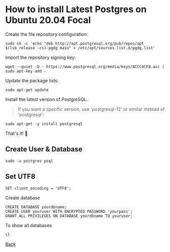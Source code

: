# How to install Latest Postgres on Ubuntu 20.04 Focal


Create the file repository configuration:
```
sudo sh -c 'echo "deb http://apt.postgresql.org/pub/repos/apt $(lsb_release -cs)-pgdg main" > /etc/apt/sources.list.d/pgdg.list'
```

Import the repository signing key:
```
wget --quiet -O - https://www.postgresql.org/media/keys/ACCC4CF8.asc | sudo apt-key add -
```

Update the package lists:
```
sudo apt-get update
```

Install the latest version of PostgreSQL.
> If you want a specific version, use 'postgresql-12' or similar instead of 'postgresql':
```
sudo apt-get -y install postgresql
```

That's it! 🎉


## Create User & Database


```
sudo -u postgres psql
```

## Set UTF8

```
SET client_encoding = 'UTF8';
```

Create database
```
CREATE DATABASE yourdbname;
CREATE USER youruser WITH ENCRYPTED PASSWORD 'yourpass';
GRANT ALL PRIVILEGES ON DATABASE yourdbname TO youruser;
```

To show all databases
```
\l
```


[Back](https://github.com/markxxv/webserver)
